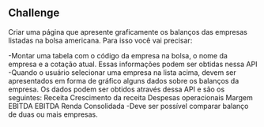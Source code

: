 ## Challenge
Criar uma página que apresente graficamente os balanços das empresas listadas na bolsa americana. Para isso você vai precisar:

 -Montar uma tabela com o código da empresa na bolsa, o nome da empresa e a cotação atual. Essas informações podem ser obtidas nessa API
 -Quando o usuário selecionar uma empresa na lista acima, devem ser apresentados em forma de gráfico alguns dados sobre os balanços da empresa. Os dados podem ser obtidos através dessa API e são os seguintes:
 Receita
 Crescimento da receita
 Despesas operacionais
 Margem EBITDA
 EBITDA
 Renda Consolidada
 -Deve ser possível comparar balanço de duas ou mais empresas.
